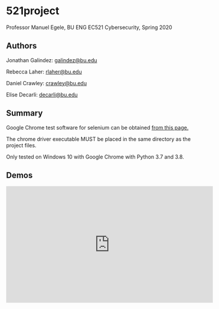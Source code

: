 # 521project
Professor Manuel Egele, BU ENG EC521 Cybersecurity, Spring 2020
## Authors
Jonathan Galindez: galindez@bu.edu

Rebecca Laher: rlaher@bu.edu

Daniel Crawley: crawley@bu.edu

Elise Decarli: decarli@bu.edu

## Summary

Google Chrome test software for selenium can be obtained [from this page.](https://sites.google.com/a/chromium.org/chromedriver/downloads)

The chrome driver executable MUST be placed in the same directory as the project files.

Only tested on Windows 10 with Google Chrome with Python 3.7 and 3.8.

## Demos

<iframe width="560" height="315" src="https://www.youtube.com/embed/FFfhfCvNXc8" frameborder="0" allow="accelerometer; autoplay; encrypted-media; gyroscope; picture-in-picture" allowfullscreen></iframe>
